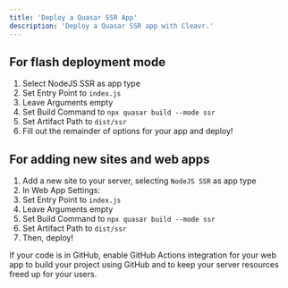 ```yaml
---
title: 'Deploy a Quasar SSR App'
description: 'Deploy a Quasar SSR app with Cleavr.'
---
```


<you-tube video="ierMKUKQ0b4"></you-tube>

## For flash deployment mode
1. Select NodeJS SSR as app type
2. Set Entry Point to `index.js`
3. Leave Arguments empty
4. Set Build Command to `npx quasar build --mode ssr`
5. Set Artifact Path to `dist/ssr`
6. Fill out the remainder of options for your app and deploy!

## For adding new sites and web apps
1. Add a new site to your server, selecting `NodeJS SSR` as app type
2. In Web App Settings:
3. Set Entry Point to `index.js`
4. Leave Arguments empty
5. Set Build Command to `npx quasar build --mode ssr`
6. Set Artifact Path to `dist/ssr`
7. Then, deploy!

If your code is in GitHub, enable GitHub Actions integration for your web app to build your project using GitHub and to 
keep your server resources freed up for your users.
